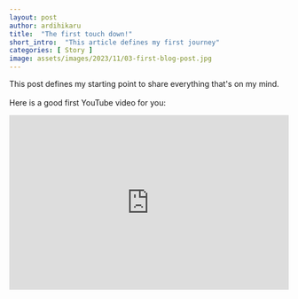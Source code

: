 ```yaml
---
layout: post
author: ardihikaru
title:  "The first touch down!"
short_intro:  "This article defines my first journey"
categories: [ Story ]
image: assets/images/2023/11/03-first-blog-post.jpg
---
```

This post defines my starting point to share everything that's on my mind.
<br/>
<br/>
Here is a good first YouTube video for you:
<p><iframe style="width:100%;" height="315" src="https://www.youtube.com/embed/dQw4w9WgXcQ?rel=0&amp;showinfo=0" frameborder="0" allowfullscreen></iframe></p>
